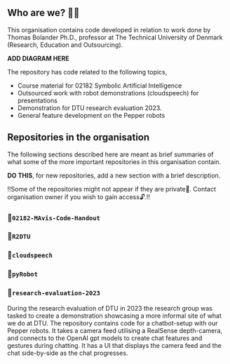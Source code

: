 ## Who are we? 🙋‍♀️
This organisation contains code developed in relation to work done by Thomas Bolander Ph.D., professor at The Technical University of Denmark (Research, Education and Outsourcing).

**ADD DIAGRAM HERE**

The repository has code related to the following topics,
- Course material for 02182 Symbolic Artificial Intelligence
- Outsourced work with robot demonstrations (cloudspeech) for presentations
- Demonstration for DTU research evaluation 2023.
- General feature development on the Pepper robots 

## Repositories in the organisation
The following sections described here are meant as brief summaries of what some of the more important repositories in this organisation contain.

**DO THIS**, for new repositories, add a new section with a brief description.

‼️Some of the repositories might not appear if they are private🔐. Contact organisation owner if you wish to gain access🔓.‼️

### 📂`02182-MAvis-Code-Handout`

### 📂`R2DTU`

### 📂`cloudspeech`

### 📂`pyRobot`

### 📂`research-evaluation-2023`
During the research evaluation of DTU in 2023 the research group was tasked to create a demonstration showcasing a more informal site of what we do at DTU. The repository contains code for a chatbot-setup with our Pepper robots. It takes a camera feed utilising a RealSense depth-camera, and connects to the OpenAI gpt models to create chat features and gestures during chatting. It has a UI that displays the camera feed and the chat side-by-side as the chat progresses.



<!--

**Here are some ideas to get you started:**

🙋‍♀️ A short introduction - what is your organization all about?
🌈 Contribution guidelines - how can the community get involved?
👩‍💻 Useful resources - where can the community find your docs? Is there anything else the community should know?
🍿 Fun facts - what does your team eat for breakfast?
🧙 Remember, you can do mighty things with the power of [Markdown](https://docs.github.com/github/writing-on-github/getting-started-with-writing-and-formatting-on-github/basic-writing-and-formatting-syntax)
-->
